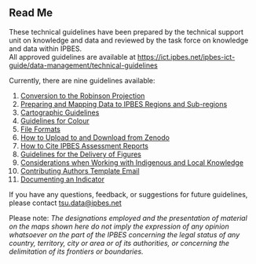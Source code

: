 ## Read Me

These technical guidelines have been prepared by the technical support
unit on knowledge and data and reviewed by the task force on knowledge
and data within IPBES.  
All approved guidelines are available at
<https://ict.ipbes.net/ipbes-ict-guide/data-management/technical-guidelines>

Currently, there are nine guidelines available:  
1. [Conversion to the Robinson
Projection](https://jkumagai96.github.io/Technical-Guideline-Series/robinson_projection_v2)  
2. [Preparing and Mapping Data to IPBES Regions and
Sub-regions](https://jkumagai96.github.io/Technical-Guideline-Series/mapping_regions_v2)  
3. [Cartographic
Guidelines](https://jkumagai96.github.io/Technical-Guideline-Series/cartograhic_guidelines_v2)    
4. [Guidelines for
Colour](https://jkumagai96.github.io/Technical-Guideline-Series/guidelines-for-color)  
5. [File
Formats](https://jkumagai96.github.io/Technical-Guideline-Series/FileFormats)  
6. [How to Upload to and Download from
Zenodo](https://jkumagai96.github.io/Technical-Guideline-Series/How-to-upload-and-download-from-Zenodo)    
7. [How to Cite IPBES Assessment
Reports](https://jkumagai96.github.io/Technical-Guideline-Series/suggested_citations)  
8. [Guidelines for the Delivery of 
Figures](https://jkumagai96.github.io/Technical-Guideline-Series/figures)  
9. [Considerations when Working with Indigenous and Local
Knowledge](https://jkumagai96.github.io/Technical-Guideline-Series/ILK_considerations)  
10. [Contributing Authors Template Email](https://jkumagai96.github.io/Technical-Guideline-Series/Contributing-authors-template)  
11. [Documenting an Indicator](https://jkumagai96.github.io/Technical-Guideline-Series/Documenting_an_indicator)  

If you have any questions, feedback, or suggestions for future
guidelines, please contact <tsu.data@ipbes.net>

Please note: *The designations employed and the presentation of material
on the maps shown here do not imply the expression of any opinion
whatsoever on the part of the IPBES concerning the legal status of any
country, territory, city or area or of its authorities, or concerning
the delimitation of its frontiers or boundaries.*
